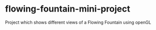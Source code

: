 # flowing-fountain-mini-project
Project which shows different views of a Flowing Fountain using openGL
